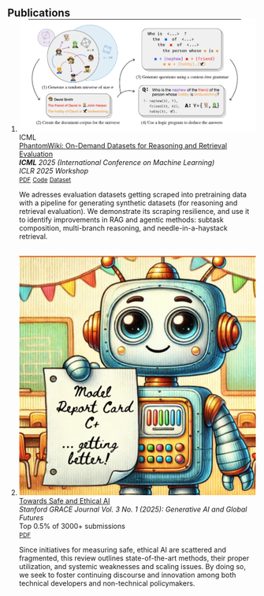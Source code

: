 <h2 id="publications" style="margin: 2px 0px -15px;">Publications</h2>

<div class="publications">
<ol class="bibliography">

<li>
<div class="pub-row">
  <div class="pub-header">
    <div class="pub-image">
      <img src="assets/img/phantom_wiki.png" class="teaser img-fluid z-depth-1">
      <abbr class="badge">ICML</abbr>
    </div>
    <div class="pub-content">
      <div class="title"><a href="https://arxiv.org/pdf/2502.20377">PhantomWiki: On-Demand Datasets for Reasoning and Retrieval Evaluation</a></div>
      <div class="periodical"><em><strong>ICML</strong> 2025 (International Conference on Machine Learning)</em></div>
      <div class="periodical"><em>ICLR 2025 Workshop</em></div>
      <div class="links">
        <a href="https://arxiv.org/pdf/2502.20377" class="btn btn-sm z-depth-0" role="button" target="_blank" style="font-size:12px;">PDF</a>
        <a href="https://github.com/kilian-group/phantom-wiki" class="btn btn-sm z-depth-0" role="button" target="_blank" style="font-size:12px;">Code</a>
        <a href="https://huggingface.co/collections/kilian-group/phantomwiki-6783616aa71d66c36c3ecdaa" class="btn btn-sm z-depth-0" role="button" target="_blank" style="font-size:12px;">Dataset</a>
      </div>
    </div>
  </div>
  <div class="pub-abstract">
    <p>We adresses evaluation datasets getting scraped into pretraining data with a pipeline for generating synthetic datasets (for reasoning and retrieval evaluation). We demonstrate its scraping resilience, and use it to identify improvements in RAG and agentic methods: subtask composition, multi-branch reasoning, and needle-in-a-haystack retrieval.</p>
  </div>
</div>
</li>
  
<br>


<li>
<div class="pub-row">
  <div class="pub-header">
    <div class="pub-image">
      <img src="assets/img/grace.png" class="teaser img-fluid z-depth-1">
    </div>
    <div class="pub-content">
      <div class="title"><a href="https://ojs.stanford.edu/ojs/index.php/grace/article/view/3839/1814">Towards Safe and Ethical AI</a></div>
      <div class="periodical"><em>Stanford GRACE Journal Vol. 3 No. 1 (2025): Generative AI and Global Futures</em></div>
      <div class="periodical">Top 0.5% of 3000+ submissions</div>
      <div class="links">
        <a href="https://ojs.stanford.edu/ojs/index.php/grace/article/view/3839/1814" class="btn btn-sm z-depth-0" role="button" target="_blank" style="font-size:12px;">PDF</a>
      </div>
    </div>
  </div>
  <div class="pub-abstract">
    <p>Since initiatives for  measuring  safe,  ethical  AI are scattered and fragmented, this review outlines state-of-the-art methods, their proper utilization, and systemic weaknesses and scaling issues. By doing so, we seek to foster continuing discourse and innovation among both technical developers and non-technical policymakers.</p>
  </div>
</div>
</li>

</ol>
</div>
